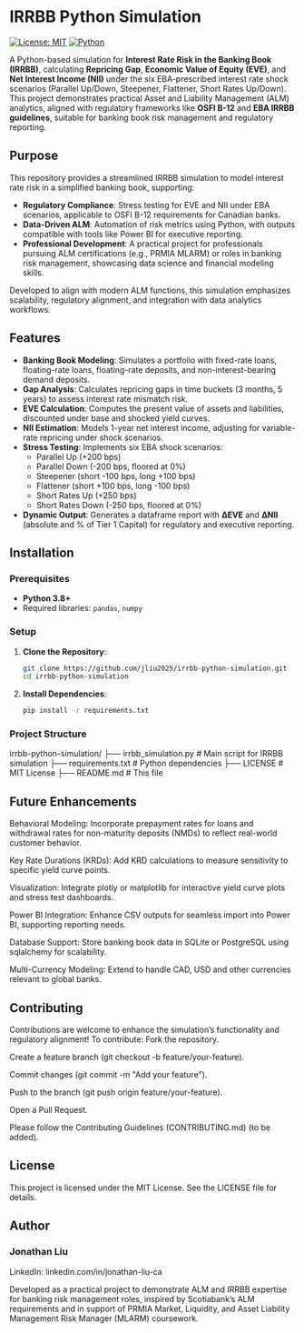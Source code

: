 # IRRBB Python Simulation

[![License: MIT](https://img.shields.io/badge/License-MIT-yellow.svg)](https://opensource.org/licenses/MIT)
[![Python](https://img.shields.io/badge/Python-3.8+-blue.svg)](https://www.python.org/)

A Python-based simulation for **Interest Rate Risk in the Banking Book (IRRBB)**, calculating **Repricing Gap**, **Economic Value of Equity (EVE)**, and **Net Interest Income (NII)** under the six EBA-prescribed interest rate shock scenarios (Parallel Up/Down, Steepener, Flattener, Short Rates Up/Down). This project demonstrates practical Asset and Liability Management (ALM) analytics, aligned with regulatory frameworks like **OSFI B-12** and **EBA IRRBB guidelines**, suitable for banking book risk management and regulatory reporting.

## Purpose
This repository provides a streamlined IRRBB simulation to model interest rate risk in a simplified banking book, supporting:
- **Regulatory Compliance**: Stress testing for EVE and NII under EBA scenarios, applicable to OSFI B-12 requirements for Canadian banks.
- **Data-Driven ALM**: Automation of risk metrics using Python, with outputs compatible with tools like Power BI for executive reporting.
- **Professional Development**: A practical project for professionals pursuing ALM certifications (e.g., PRMIA MLARM) or roles in banking risk management, showcasing data science and financial modeling skills.

Developed to align with modern ALM functions, this simulation emphasizes scalability, regulatory alignment, and integration with data analytics workflows.

## Features
- **Banking Book Modeling**: Simulates a portfolio with fixed-rate loans, floating-rate loans, floating-rate deposits, and non-interest-bearing demand deposits.
- **Gap Analysis**: Calculates repricing gaps in time buckets (3 months, 5 years) to assess interest rate mismatch risk.
- **EVE Calculation**: Computes the present value of assets and liabilities, discounted under base and shocked yield curves.
- **NII Estimation**: Models 1-year net interest income, adjusting for variable-rate repricing under shock scenarios.
- **Stress Testing**: Implements six EBA shock scenarios:
  - Parallel Up (+200 bps)
  - Parallel Down (-200 bps, floored at 0%)
  - Steepener (short -100 bps, long +100 bps)
  - Flattener (short +100 bps, long -100 bps)
  - Short Rates Up (+250 bps)
  - Short Rates Down (-250 bps, floored at 0%)
- **Dynamic Output**: Generates a dataframe report with **ΔEVE** and **ΔNII** (absolute and % of Tier 1 Capital) for regulatory and executive reporting.

## Installation

### Prerequisites
- **Python 3.8+**
- Required libraries: `pandas`, `numpy`

### Setup
1. **Clone the Repository**:
   ```bash
   git clone https://github.com/jliu2025/irrbb-python-simulation.git
   cd irrbb-python-simulation
   
2. **Install Dependencies**:
   ```bash
   pip install -r requirements.txt

### Project Structure
irrbb-python-simulation/
├── irrbb_simulation.py       # Main script for IRRBB simulation
├── requirements.txt          # Python dependencies
├── LICENSE                   # MIT License
├── README.md                 # This file
   

## Future Enhancements
Behavioral Modeling: Incorporate prepayment rates for loans and withdrawal rates for non-maturity deposits (NMDs) to reflect real-world customer behavior.

Key Rate Durations (KRDs): Add KRD calculations to measure sensitivity to specific yield curve points.

Visualization: Integrate plotly or matplotlib for interactive yield curve plots and stress test dashboards.

Power BI Integration: Enhance CSV outputs for seamless import into Power BI, supporting reporting needs.

Database Support: Store banking book data in SQLite or PostgreSQL using sqlalchemy for scalability.

Multi-Currency Modeling: Extend to handle CAD, USD and other currencies relevant to global banks.


## Contributing
Contributions are welcome to enhance the simulation’s functionality and regulatory alignment! To contribute:
Fork the repository.

Create a feature branch (git checkout -b feature/your-feature).

Commit changes (git commit -m "Add your feature").

Push to the branch (git push origin feature/your-feature).

Open a Pull Request.

Please follow the Contributing Guidelines (CONTRIBUTING.md) (to be added).

## License
This project is licensed under the MIT License. See the LICENSE file for details.

## Author
### Jonathan Liu
LinkedIn: linkedin.com/in/jonathan-liu-ca

Developed as a practical project to demonstrate ALM and IRRBB expertise for banking risk management roles, inspired by Scotiabank’s ALM requirements and in support of PRMIA Market, Liquidity, and Asset Liability Management Risk Manager (MLARM) coursework.

